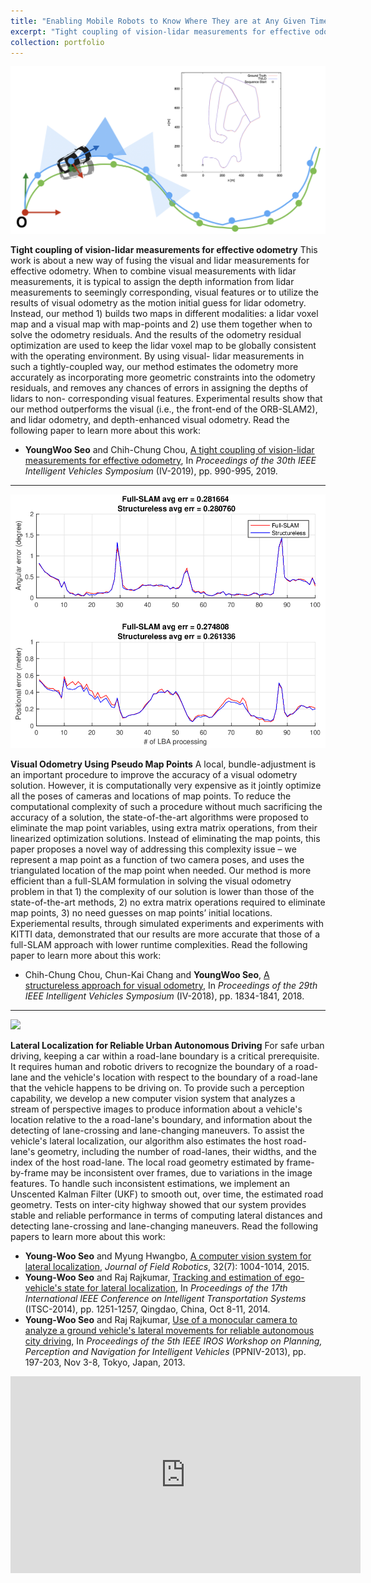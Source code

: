 ```yaml
---
title: "Enabling Mobile Robots to Know Where They are at Any Given Time"
excerpt: "Tight coupling of vision-lidar measurements for effective odometry, visual odometry using pseudo map points, lateral localization for reliable, urban autonomous driving."
collection: portfolio
---
```


<img src="/images/tvlo-iv19.png"/>

**Tight coupling of vision-lidar measurements for effective odometry** This work is about a new way of fusing the visual and lidar measurements for effective odometry. When to combine visual measurements with lidar measurements, it is typical to assign the depth information from lidar measurements to seemingly corresponding, visual features or to utilize the results of visual odometry as the motion initial guess for lidar odometry. Instead, our method 1) builds two maps in different modalities: a lidar voxel map and a visual map with map-points and 2) use them together when to solve the odometry residuals. And the results of the odometry residual optimization are used to keep the lidar voxel map to be globally consistent with the operating environment. By using visual- lidar measurements in such a tightly-coupled way, our method estimates the odometry more accurately as incorporating more geometric constraints into the odometry residuals, and removes any chances of errors in assigning the depths of lidars to non- corresponding visual features. Experimental results show that our method outperforms the visual (i.e., the front-end of the ORB-SLAM2), and lidar odometry, and depth-enhanced visual odometry.
Read the following paper to learn more about this work:
* **YoungWoo Seo** and Chih-Chung Chou, [A tight coupling of vision-lidar measurements for effective odometry](https://ieeexplore.ieee.org/document/8814164), In *Proceedings of the 30th IEEE Intelligent Vehicles Symposium* (IV-2019), pp. 990-995, 2019.

------

<img src="/images/pseudo-map-points.png"/>

**Visual Odometry Using Pseudo Map Points** A local, bundle-adjustment is an important procedure to improve the accuracy of a visual odometry solution. However, it is computationally very expensive as it jointly optimize all the poses of cameras and locations of map points. To reduce the computational complexity of such a procedure without much sacrificing the accuracy of a solution, the state-of-the-art algorithms were proposed to eliminate the map point variables, using extra matrix operations, from their linearized optimization solutions. Instead of eliminating the map points, this paper proposes a novel way of addressing this complexity issue – we represent a map point as a function of two camera poses, and uses the triangulated location of the map point when needed. Our method is more efficient than a full-SLAM formulation in solving the visual odometry problem in that 1) the complexity of our solution is lower than those of the state-of-the-art methods, 2) no extra matrix operations required to eliminate map points, 3) no need guesses on map points’ initial locations. Experiemental results, through simulated experiments and experiments with KITTI data, demonstrated that our results are more accurate that those of a full-SLAM approach with lower runtime complexities.
Read the following paper to learn more about this work:
* Chih-Chung Chou, Chun-Kai Chang and **YoungWoo Seo**, [A structureless approach for visual odometry](https://ieeexplore.ieee.org/document/8500617), In *Proceedings of the 29th IEEE Intelligent Vehicles Symposium* (IV-2018), pp. 1834-1841, 2018.

------

<img src="/images/estimated-local-road-geometry.jpg"/>

**Lateral Localization for Reliable Urban Autonomous Driving** For safe urban driving, keeping a car within a road-lane boundary is a critical prerequisite. It requires human and robotic drivers to recognize the boundary of a road-lane and the vehicle's location with respect to the boundary of a road-lane that the vehicle happens to be driving on. To provide such a perception capability, we develop a new computer vision system that analyzes a stream of perspective images to produce information about a vehicle's location relative to the a road-lane's boundary, and information about the detecting of lane-crossing and lane-changing maneuvers. To assist the vehicle's lateral localization, our algorithm also estimates the host road-lane's geometry, including the number of road-lanes, their widths, and the index of the host road-lane. The local road geometry estimated by frame-by-frame may be inconsistent over frames, due to variations in the image features. To handle such inconsistent estimations, we implement an Unscented Kalman Filter (UKF) to smooth out, over time, the estimated road geometry. Tests on inter-city highway showed that our system provides stable and reliable performance in terms of computing lateral distances and detecting lane-crossing and lane-changing maneuvers. 
Read the following papers to learn more about this work:
* **Young-Woo Seo** and Myung Hwangbo, [A computer vision system for lateral localization](https://onlinelibrary.wiley.com/doi/abs/10.1002/rob.21576), *Journal of Field Robotics*, 32(7): 1004-1014, 2015.
* **Young-Woo Seo** and Raj Rajkumar, [Tracking and estimation of ego-vehicle's state for lateral localization](https://ieeexplore.ieee.org/document/6957859/), In *Proceedings of the 17th International IEEE Conference on Intelligent Transportation Systems* (ITSC-2014), pp. 1251-1257, Qingdao, China, Oct 8-11, 2014.
* **Young-Woo Seo** and Raj Rajkumar, [Use of a monocular camera to analyze a ground vehicle's lateral movements for reliable autonomous city driving](http://www.cs.cmu.edu/~youngwoo/doc/ppniv-13-ywseo.pdf), In *Proceedings of the 5th IEEE IROS Workshop on Planning, Perception and Navigation for Intelligent Vehicles* (PPNIV-2013), pp. 197-203, Nov 3-8, Tokyo, Japan, 2013.

<iframe width="560" height="315" src="https://www.youtube.com/embed/A09se5Z-s9A" frameborder="0" allow="autoplay; encrypted-media" allowfullscreen></iframe>
